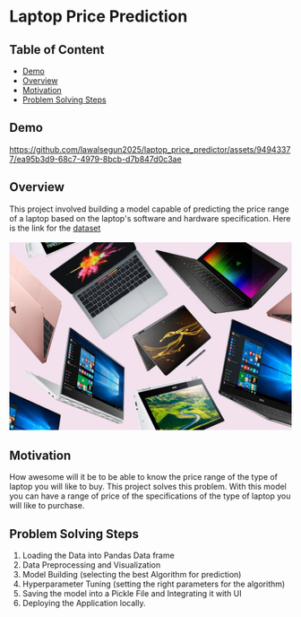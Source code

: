 # Laptop Price Prediction

## Table of Content

* [Demo](#demo)
* [Overview](#overview)
* [Motivation](#motivation)
* [Problem Solving Steps](#problem-solving-steps)

## Demo



https://github.com/lawalsegun2025/laptop_price_predictor/assets/94943377/ea95b3d9-68c7-4979-8bcb-d7b847d0c3ae



## Overview

This project involved building a model capable of predicting the price range of a laptop based on the laptop's software and hardware specification. Here is the link for the [dataset](https://github.com/daniel-datasci/Laptop-Price-Predictor-By-Daniel/blob/main/laptop_data.csv) <br/><br/>
<img src="laptops_images.jpg">

## Motivation
How awesome will it be to be able to know the price range of the type of laptop you will like to buy. This project solves this problem. With this model you can have a range of price of the specifications of the type of laptop you will like to purchase.

## Problem Solving Steps

1. Loading the Data into Pandas Data frame
2. Data Preprocessing and Visualization
3. Model Building (selecting the best Algorithm for prediction)
4. Hyperparameter Tuning (setting the right parameters for the algorithm)
5. Saving the model into a Pickle File and Integrating it with UI
6. Deploying the Application locally.
